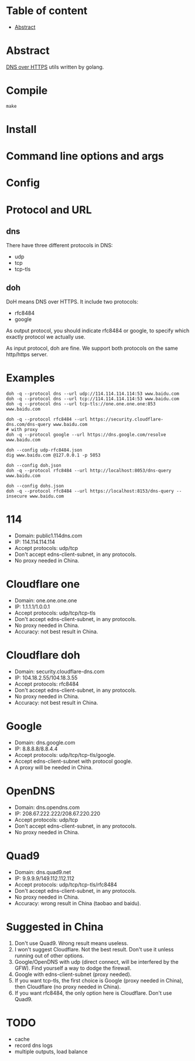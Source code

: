 # Table of content

* [Abstract](#abstract)

# Abstract

[DNS over HTTPS](https://en.wikipedia.org/wiki/DNS_over_HTTPS) utils written by golang.

# Compile

	make

# Install

# Command line options and args

# Config

# Protocol and URL

## dns

There have three different protocols in DNS:

* udp
* tcp
* tcp-tls

## doh

DoH means DNS over HTTPS. It include two protocols:

* rfc8484
* google

As output protocol, you should indicate rfc8484 or google, to specify which exactly protocol we actually use.

As input protocol, doh are fine. We support both protocols on the same http/https server.

# Examples

	doh -q --protocol dns --url udp://114.114.114.114:53 www.baidu.com
	doh -q --protocol dns --url tcp://114.114.114.114:53 www.baidu.com
	doh -q --protocol dns --url tcp-tls://one.one.one.one:853 www.baidu.com

	doh -q --protocol rfc8484 --url https://security.cloudflare-dns.com/dns-query www.baidu.com
	# with proxy
	doh -q --protocol google --url https://dns.google.com/resolve www.baidu.com

	doh --config udp-rfc8484.json
	dig www.baidu.com @127.0.0.1 -p 5053

	doh --config doh.json
	doh -q --protocol rfc8484 --url http://localhost:8053/dns-query www.baidu.com

	doh --config dohs.json
	doh -q --protocol rfc8484 --url https://localhost:8153/dns-query --insecure www.baidu.com

# 114

* Domain: public1.114dns.com
* IP: 114.114.114.114
* Accept protocols: udp/tcp
* Don't accept edns-client-subnet, in any protocols.
* No proxy needed in China.

# Cloudflare one

* Domain: one.one.one.one
* IP: 1.1.1.1/1.0.0.1
* Accept protocols: udp/tcp/tcp-tls
* Don't accept edns-client-subnet, in any protocols.
* No proxy needed in China.
* Accuracy: not best result in China.

# Cloudflare doh

* Domain: security.cloudflare-dns.com
* IP: 104.18.2.55/104.18.3.55
* Accept protocols: rfc8484
* Don't accept edns-client-subnet, in any protocols.
* No proxy needed in China.
* Accuracy: not best result in China.

# Google

* Domain: dns.google.com
* IP: 8.8.8.8/8.8.4.4
* Accept protocols: udp/tcp/tcp-tls/google.
* Accept edns-client-subnet with protocol google.
* A proxy will be needed in China.

# OpenDNS

* Domain: dns.opendns.com
* IP: 208.67.222.222/208.67.220.220
* Accept protocols: udp/tcp
* Don't accept edns-client-subnet, in any protocols.
* No proxy needed in China.

# Quad9

* Domain: dns.quad9.net
* IP: 9.9.9.9/149.112.112.112
* Accept protocols: udp/tcp/tcp-tls/rfc8484
* Don't accept edns-client-subnet, in any protocols.
* No proxy needed in China.
* Accuracy: wrong result in China (taobao and baidu).

# Suggested in China

1. Don't use Quad9. Wrong result means useless.
2. I won't suggest Cloudflare. Not the best result. Don't use it unless running out of other options.
3. Google/OpenDNS with udp (direct connect, will be interfered by the GFW). Find yourself a way to dodge the firewall.
4. Google with edns-client-subnet (proxy needed).
5. If you want tcp-tls, the first choice is Google (proxy needed in China), then Cloudflare (no proxy needed in China).
6. If you want rfc8484, the only option here is Cloudflare. Don't use Quad9.

# TODO

* cache
* record dns logs
* multiple outputs, load balance
